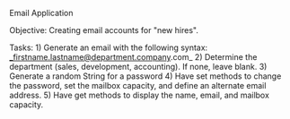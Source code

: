 Email Application

Objective: Creating email accounts for "new hires".

Tasks:
    1) Generate an email with the following syntax: _firstname.lastname@department.company.com_
    2) Determine the department (sales, development, accounting). If none, leave blank.
    3) Generate a random String for a password
    4) Have set methods to change the password, set the mailbox capacity, and define an alternate email address.
    5) Have get methods to display the name, email, and mailbox capacity.
